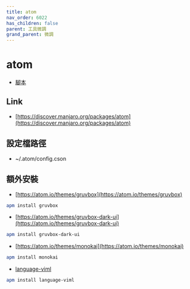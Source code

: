 ```yaml
---
title: atom
nav_order: 6022
has_children: false
parent: 工具微調
grand_parent: 微調
---
```



# atom

* [腳本](https://github.com/samwhelp/note-about-manjaro/tree/gh-pages/_demo/adjustment/tool/atom)


## Link

* [https://discover.manjaro.org/packages/atom](https://discover.manjaro.org/packages/atom)


## 設定檔路徑

* ~/.atom/config.cson


## 額外安裝

* [https://atom.io/themes/gruvbox](https://atom.io/themes/gruvbox)

``` sh
apm install gruvbox
```


* [https://atom.io/themes/gruvbox-dark-ui](https://atom.io/themes/gruvbox-dark-ui)

``` sh
apm install gruvbox-dark-ui
```


* [https://atom.io/themes/monokai](https://atom.io/themes/monokai)

``` sh
apm install monokai
```


* [language-viml](https://atom.io/packages/language-viml)

``` sh
apm install language-viml
```

